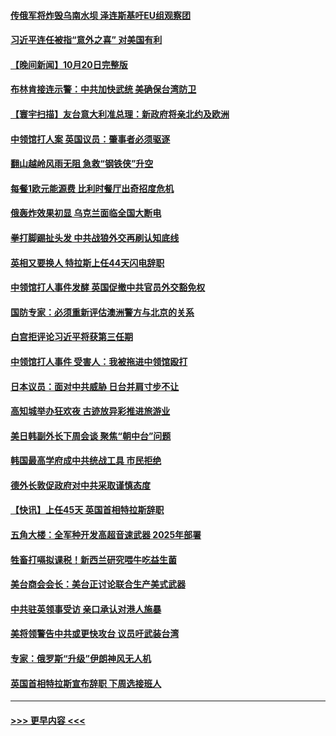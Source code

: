 #### [传俄军将炸毁乌南水坝 泽连斯基吁EU组观察团](../pages/prog202/a103556458.md?t=10211750) 
#### [习近平连任被指“意外之喜” 对美国有利](../pages/prog202/a103556452.md?t=10211750) 
#### [【晚间新闻】10月20日完整版](../pages/prog202/a103556303.md?t=10211750) 
#### [布林肯接连示警：中共加快武统 美确保台湾防卫](../pages/prog202/a103556298.md?t=10211750) 
#### [【寰宇扫描】友台意大利准总理：新政府将亲北约及欧洲](../pages/prog202/a103556352.md?t=10211750) 
#### [中领馆打人案 英国议员：肇事者必须驱逐](../pages/prog202/a103556186.md?t=10211750) 
#### [翻山越岭风雨无阻 急救“钢铁侠”升空](../pages/prog202/a103556208.md?t=10211750) 
#### [每餐1欧元能源费 比利时餐厅出奇招度危机](../pages/prog202/a103556200.md?t=10211750) 
#### [俄轰炸效果初显 乌克兰面临全国大断电](../pages/prog202/a103556188.md?t=10211750) 
#### [拳打脚踢扯头发 中共战狼外交再刷认知底线](../pages/prog202/a103556192.md?t=10211750) 
#### [英相又要换人 特拉斯上任44天闪电辞职](../pages/prog202/a103556184.md?t=10211750) 
#### [中领馆打人事件发酵 英国促撤中共官员外交豁免权](../pages/prog202/a103556020.md?t=10211750) 
#### [国防专家：必须重新评估澳洲警方与北京的关系](../pages/prog202/a103556051.md?t=10211750) 
#### [白宫拒评论习近平将获第三任期](../pages/prog202/a103556015.md?t=10211750) 
#### [中领馆打人事件 受害人：我被拖进中领馆殴打](../pages/prog202/a103556031.md?t=10211750) 
#### [日本议员：面对中共威胁 日台并肩寸步不让](../pages/prog202/a103556039.md?t=10211750) 
#### [高知城举办狂欢夜 古迹放异彩推进旅游业](../pages/prog202/a103556041.md?t=10211750) 
#### [美日韩副外长下周会谈 聚焦“朝中台”问题](../pages/prog202/a103555997.md?t=10211750) 
#### [韩国最高学府成中共统战工具 市民拒绝](../pages/prog202/a103556027.md?t=10211750) 
#### [德外长敦促政府对中共采取谨慎态度](../pages/prog202/a103556005.md?t=10211750) 
#### [【快讯】上任45天 英国首相特拉斯辞职](../pages/prog202/a103556023.md?t=10211750) 
#### [五角大楼：全军种开发高超音速武器 2025年部署](../pages/prog202/a103555882.md?t=10211750) 
#### [牲畜打嗝拟课税！新西兰研究喂牛吃益生菌](../pages/prog202/a103555856.md?t=10211750) 
#### [美台商会会长：美台正讨论联合生产美式武器](../pages/prog202/a103555855.md?t=10211750) 
#### [中共驻英领事受访 亲口承认对港人施暴](../pages/prog202/a103555838.md?t=10211750) 
#### [美将领警告中共或更快攻台 议员吁武装台湾](../pages/prog202/a103555836.md?t=10211750) 
#### [专家：俄罗斯“升级”伊朗神风无人机](../pages/prog202/a103555746.md?t=10211750) 
#### [英国首相特拉斯宣布辞职 下周选接班人](../pages/prog202/a103555829.md?t=10211750) 

----
#### [ >>> 更早内容 <<< ](../indexes/prog202-earlier.md)
